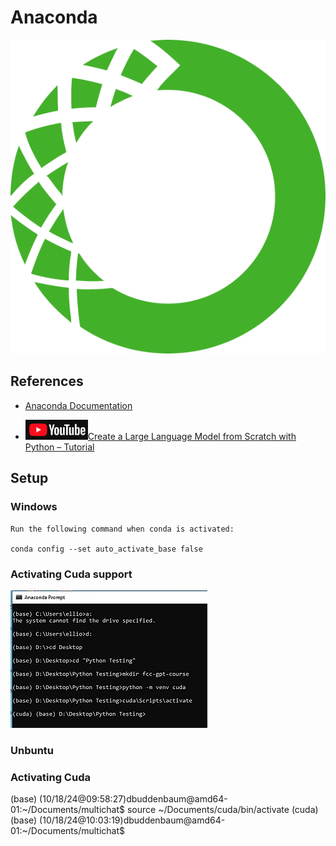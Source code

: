 # Anaconda

![alt text](image5.png)

## References

- [Anaconda Documentation](https://docs.anaconda.com/)

- [![alt text](image-6.png)Create a Large Language Model from Scratch with Python – Tutorial](https://www.youtube.com/watch?v=UU1WVnMk4E8)

## Setup

### Windows
```
Run the following command when conda is activated:

conda config --set auto_activate_base false

```
### Activating Cuda support
![alt text](image-7.png)

### Unbuntu

### Activating Cuda
(base) (10/18/24@09:58:27)dbuddenbaum@amd64-01:~/Documents/multichat$ source ~/Documents/cuda/bin/activate
(cuda) (base) (10/18/24@10:03:19)dbuddenbaum@amd64-01:~/Documents/multichat$ 
